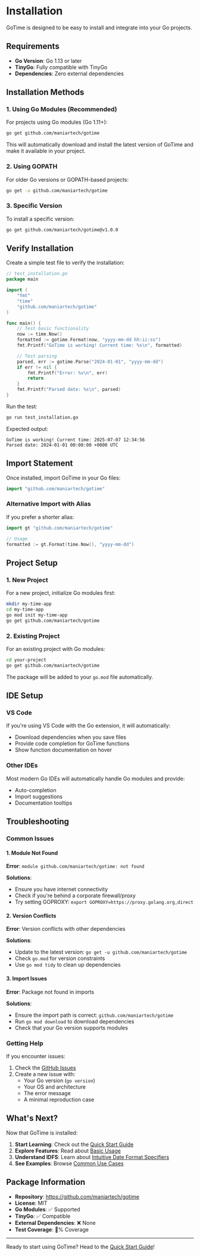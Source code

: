 # Installation

GoTime is designed to be easy to install and integrate into your Go projects.

## Requirements

- **Go Version**: Go 1.13 or later
- **TinyGo**: Fully compatible with TinyGo
- **Dependencies**: Zero external dependencies

## Installation Methods

### 1. Using Go Modules (Recommended)

For projects using Go modules (Go 1.11+):

```bash
go get github.com/maniartech/gotime
```

This will automatically download and install the latest version of GoTime and make it available in your project.

### 2. Using GOPATH

For older Go versions or GOPATH-based projects:

```bash
go get -u github.com/maniartech/gotime
```

### 3. Specific Version

To install a specific version:

```bash
go get github.com/maniartech/gotime@v1.0.0
```

## Verify Installation

Create a simple test file to verify the installation:

```go
// test_installation.go
package main

import (
    "fmt"
    "time"
    "github.com/maniartech/gotime"
)

func main() {
    // Test basic functionality
    now := time.Now()
    formatted := gotime.Format(now, "yyyy-mm-dd hh:ii:ss")
    fmt.Printf("GoTime is working! Current time: %s\n", formatted)

    // Test parsing
    parsed, err := gotime.Parse("2024-01-01", "yyyy-mm-dd")
    if err != nil {
        fmt.Printf("Error: %v\n", err)
        return
    }
    fmt.Printf("Parsed date: %s\n", parsed)
}
```

Run the test:

```bash
go run test_installation.go
```

Expected output:
```
GoTime is working! Current time: 2025-07-07 12:34:56
Parsed date: 2024-01-01 00:00:00 +0000 UTC
```

## Import Statement

Once installed, import GoTime in your Go files:

```go
import "github.com/maniartech/gotime"
```

### Alternative Import with Alias

If you prefer a shorter alias:

```go
import gt "github.com/maniartech/gotime"

// Usage
formatted := gt.Format(time.Now(), "yyyy-mm-dd")
```

## Project Setup

### 1. New Project

For a new project, initialize Go modules first:

```bash
mkdir my-time-app
cd my-time-app
go mod init my-time-app
go get github.com/maniartech/gotime
```

### 2. Existing Project

For an existing project with Go modules:

```bash
cd your-project
go get github.com/maniartech/gotime
```

The package will be added to your `go.mod` file automatically.

## IDE Setup

### VS Code

If you're using VS Code with the Go extension, it will automatically:
- Download dependencies when you save files
- Provide code completion for GoTime functions
- Show function documentation on hover

### Other IDEs

Most modern Go IDEs will automatically handle Go modules and provide:
- Auto-completion
- Import suggestions
- Documentation tooltips

## Troubleshooting

### Common Issues

#### 1. Module Not Found

**Error**: `module github.com/maniartech/gotime: not found`

**Solutions**:
- Ensure you have internet connectivity
- Check if you're behind a corporate firewall/proxy
- Try setting GOPROXY: `export GOPROXY=https://proxy.golang.org,direct`

#### 2. Version Conflicts

**Error**: Version conflicts with other dependencies

**Solutions**:
- Update to the latest version: `go get -u github.com/maniartech/gotime`
- Check `go.mod` for version constraints
- Use `go mod tidy` to clean up dependencies

#### 3. Import Issues

**Error**: Package not found in imports

**Solutions**:
- Ensure the import path is correct: `github.com/maniartech/gotime`
- Run `go mod download` to download dependencies
- Check that your Go version supports modules

### Getting Help

If you encounter issues:

1. Check the [GitHub Issues](https://github.com/maniartech/gotime/issues)
2. Create a new issue with:
   - Your Go version (`go version`)
   - Your OS and architecture
   - The error message
   - A minimal reproduction case

## What's Next?

Now that GoTime is installed:

1. **Start Learning**: Check out the [Quick Start Guide](quick-start.md)
2. **Explore Features**: Read about [Basic Usage](basic-usage.md)
3. **Understand IDFS**: Learn about [Intuitive Date Format Specifiers](../core-concepts/idfs.md)
4. **See Examples**: Browse [Common Use Cases](../examples/common-use-cases.md)

## Package Information

- **Repository**: https://github.com/maniartech/gotime
- **License**: MIT
- **Go Modules**: ✅ Supported
- **TinyGo**: ✅ Compatible
- **External Dependencies**: ❌ None
- **Test Coverage**: 💯% Coverage

---

Ready to start using GoTime? Head to the [Quick Start Guide](quick-start.md)!
